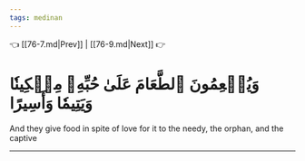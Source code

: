```yaml
---
tags: medinan
---
```


👈 [[76-7.md|Prev]] | [[76-9.md|Next]] 👉

# وَيُطۡعِمُونَ ٱلطَّعَامَ عَلَىٰ حُبِّهِۦ مِسۡكِينٗا وَيَتِيمٗا وَأَسِيرًا

And they give food in spite of love for it to the needy, the orphan, and the captive

---

